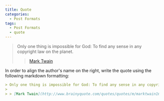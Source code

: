 ```yaml
---
title: Quote
categories:
  - Post Formats
tags:
  - Post Formats
  - quote
---
```



> Only one thing is impossible for God: To find any sense in any copyright law on the planet.
>
> > [Mark Twain](http://www.brainyquote.com/quotes/quotes/m/marktwain163473.html)

<!--more-->

In order to align the author's name on the right, write the quote using the 
following markdown formatting:

```markdown
> Only one thing is impossible for God: To find any sense in any copyright law on the planet.
>
> > [Mark Twain](http://www.brainyquote.com/quotes/quotes/m/marktwain163473.html)
```
